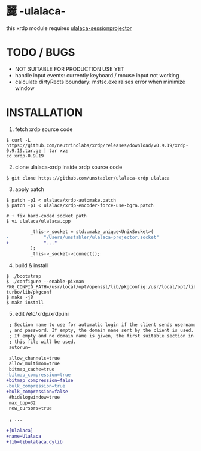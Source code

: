 # 麗 -ulalaca-

this xrdp module requires [ulalaca-sessionprojector](https://github.com/unstabler/ulalaca)

# TODO / BUGS

- NOT SUITABLE FOR PRODUCTION USE YET
- handle input events: currently keyboard / mouse input not working
- calculate dirtyRects boundary: mstsc.exe raises error when minimize window

# INSTALLATION
1. fetch xrdp source code
```shell
$ curl -L https://github.com/neutrinolabs/xrdp/releases/download/v0.9.19/xrdp-0.9.19.tar.gz | tar xvz
cd xrdp-0.9.19
```

2. clone ulalaca-xrdp inside xrdp source code
```shell
$ git clone https://github.com/unstabler/ulalaca-xrdp ulalaca
```

3. apply patch
```shell
$ patch -p1 < ulalaca/xrdp-automake.patch
$ patch -p1 < ulalaca/xrdp-encoder-force-use-bgra.patch

# + fix hard-coded socket path
$ vi ulalaca/ulalaca.cpp
```
```diff
         _this->_socket = std::make_unique<UnixSocket>(
-             "/Users/unstabler/ulalaca-projector.socket"
+             "..."
         );
         _this->_socket->connect();

```

4. build & install
```shell
$ ./bootstrap
$ ./configure --enable-pixman PKG_CONFIG_PATH=/usr/local/opt/openssl/lib/pkgconfig:/usr/local/opt/libjpeg-turbo/lib/pkgconf
$ make -j8 
$ make install
```

5. edit /etc/xrdp/xrdp.ini
```diff
 ; Section name to use for automatic login if the client sends username
 ; and password. If empty, the domain name sent by the client is used.
 ; If empty and no domain name is given, the first suitable section in
 ; this file will be used.
 autorun=

 allow_channels=true
 allow_multimon=true
 bitmap_cache=true
-bitmap_compression=true
+bitmap_compression=false
-bulk_compression=true
+bulk_compression=false
 #hidelogwindow=true
 max_bpp=32
 new_cursors=true
 
 ; ...
 
+[Ulalaca]
+name=Ulalaca
+lib=libulalaca.dylib
```

